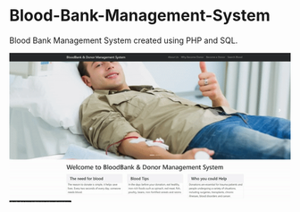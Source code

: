 # Blood-Bank-Management-System
Blood Bank Management System created using PHP and SQL. 

![](bloodbank.gif)
